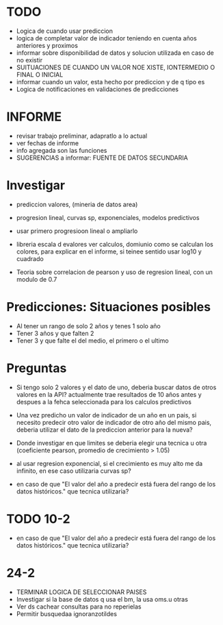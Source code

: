# TODO

- Logica de cuando usar prediccion
- logica de completar valor de indicador teniendo en cuenta años anteriores y proximos
- informar sobre disponibilidad de datos y solucion utilizada en caso de no existir
- SUITUACIONES DE CUANDO UN VALOR NOE XISTE, IONTERMEDIO O FINAL O INICIAL
- informar cuando un valor, esta hecho por prediccion y de q tipo es
- Logica de notificaciones en validaciones de predicciones

# INFORME

- revisar trabajo preliminar, adapratlo a lo actual
- ver fechas de informe
- info agregada son las funciones
- SUGERENCIAS a informar: FUENTE DE DATOS SECUNDARIA

# Investigar

- prediccion valores, (mineria de datos area)
- progresion lineal, curvas sp, exponenciales, modelos predictivos
- usar primero progresioon lineal o ampliarlo
- libreria escala d evalores ver calculos, domiunio como se calculan los colores, para explicar en el informe, si teinee sentido usar log10 y cuadrado

- Teoria sobre correlacion de pearson y uso de regresion lineal, con un modulo de 0.7

# Predicciones: Situaciones posibles

- Al tener un rango de solo 2 años y tenes 1 solo año
- Tener 3 años y que falten 2
- Tener 3 y que falte el del medio, el primero o el ultimo

# Preguntas

- Si tengo solo 2 valores y el dato de uno, deberia buscar datos de otros valores en la API? actualmente trae resultados de 10 años antes y despues a la fehca seleccionada para los calculos predictivos
- Una vez predicho un valor de indicador de un año en un pais, si necesito predecir otro valor de indicador de otro año del mismo pais, deberia utilizar el dato de la prediccion anterior para la nueva?
- Donde investigar en que limites se deberia elegir una tecnica u otra (coeficiente pearson, promedio de crecimiento > 1.05)

- al usar regresion exponencial, si el crecimiento es muy alto me da infinito, en ese caso utilizaria curvas sp?

- en caso de que "El valor del año a predecir está fuera del rango de los datos históricos." que tecnica utilizaria?

# TODO 10-2

- en caso de que "El valor del año a predecir está fuera del rango de los datos históricos." que tecnica utilizaria?

# 24-2

- TERMINAR LOGICA DE SELECCIONAR PAISES
- Investigar si la base de datos q usa el bm, la usa oms.u otras
- Ver ds cachear consultas para no reperielas
- Permitir busquedaa ignoranzotildes

